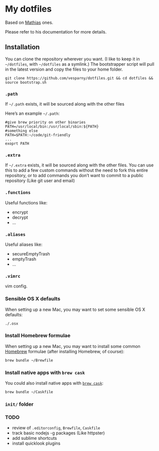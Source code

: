 # My dotfiles

Based on [Mathias](https://github.com/mathiasbynens/dotfiles) ones.

Please refer to his documentation for more details.

## Installation

You can clone the repository wherever you want. (I like to keep it in `~/dotfiles`, with `~/dotfiles` as a symlink.) The bootstrapper script will pull in the latest version and copy the files to your home folder.


	git clone https://github.com/vesparny/dotfiles.git && cd dotfiles && source bootstrap.sh


### `.path`

If `~/.path` exists, it will be sourced along with the other files

Here’s an example `~/.path`:

	#give brew priority on other binaries
	PATH=/usr/local/bin:/usr/local/sbin:${PATH}
	#something else
	PATH=$PATH:~/code/git-friendly
	...
	exoprt PATH

### `.extra`

If `~/.extra` exists, it will be sourced along with the other files. You can use this to add a few custom commands without the need to fork this entire repository, or to add commands you don’t want to commit to a public repository (Like git user and email)

### `.functions`

Useful functions like:

* encrypt
* decrypt
* ...

### `.aliases`

Useful aliases like:

* secureEmptyTrash
* emptyTrash
* ...

### `.vimrc`

vim config.


### Sensible OS X defaults

When setting up a new Mac, you may want to set some sensible OS X defaults:

	./.osx

### Install Homebrew formulae

When setting up a new Mac, you may want to install some common [Homebrew](http://brew.sh/) formulae (after installing Homebrew, of course):

	brew bundle ~/Brewfile

### Install native apps with `brew cask`

You could also install native apps with [`brew cask`](https://github.com/phinze/homebrew-cask):

	brew bundle ~/Caskfile


### `init/` folder

### TODO

* review of `.editorconfig`, `Brewfile`, `Caskfile`
* track basic nodejs -g packages (Like httpster)
* add sublime shortcuts
* install quicklook plugins
